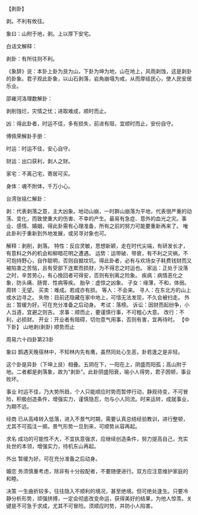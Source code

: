 【剥卦】

剥。不利有攸往。

象曰：山附于地，剥。上以厚下安宅。

白话文解释：

剥卦：有所往则不利。

《象辞》说：本卦上卦为艮为山，下卦为坤为地，山在地上，风雨剥蚀，这是剥卦的卦象。君子观此卦象，以山石剥落，岩角崩塌为戒，从而厚结民心，使人民安居乐业。

邵雍河洛理数解卦：

剥削蚀烂，灾情之忧；进取难成，顺时而止。

凶：得此卦者，时运不佳，多有损失，前进有阻，宜顺时而止，安份自守。

傅佩荣解卦手册：

时运：时运不佳，安心自守。

财运：出口获利，剥人之财。

家宅：不离己宅，寄居可买。

身体：魂不附体，千万小心。

台湾张铭仁解卦：

剥：代表剥落之意，主大凶象。地动山崩，一时群山崩落为平地，代表很严重的动荡、变化，而致使重大的伤害、不幸的产生。最易有急症、意外的血光之灾。事业、感情、婚姻，得此卦需有心理准备，所有之前的努力可能要重新再来了。 唯此卦利于重新到外地发展，或另寻对象也可。

解释：剥削，剥落。
特性：反应灵敏，思想新颖，走在时代尖端，有研发长才，有意料之外的机会和柳暗花明之遭遇。
运势：运带破、带衰，有不利之灾祸，不可抱持野心，自作聪明，否则自掘坟坑。得此卦者，必有与欢场女子耗费钱财而又被陷害之苦恼，且有受部下连累而损财，为不得志之时运也。
家运：正处于没落之时，辛苦劳心，有心挽回者可得安，否则有别离之险象。
疾病：病情恶化之象，防头痛、肠胃、性病等疾。
胎孕：虚惊之凶象。
子女：缘薄，不和，体弱。
周转：无望。
买卖：难成。若成亦有损。
等人：不会来。
寻人：在东北方的山上或水边寻之。
失物：目前还隐藏在家中地上，可惜无法发现，不久会被扫走。
外出：暂缓为好。可在充分准备之后动身。
考试：落榜。
诉讼：因财而起纷争，小人当道，宜避之则吉。
求事：顺而止，要谨慎行事，不可粗心大意。
改行：不利，必损财。
开业：开业者有阻碍，切勿意气用事，否则有害，宜再待时。
【中下卦】 山地剥(剥卦) 顺势而止

周易六十四卦第23卦

象曰 鹊遇天晚宿林中，不知林内先有鹰，虽然同处心生恶，卦若逢之是非轻。

这个卦是异卦（下坤上艮）相叠。五阴在下，一阳在上，阴盛而阳孤；高山附于地。二者都是剥落象，故为“剥卦”。此卦阴盛阳衰，喻小人得势，君子困顿，事业败坏。

事业 时运不佳，乃大势所趋，个人只能顺应时势而暂停行动，静观待变，不可冒险，积极创造条件，增强实力，谨慎隐忍，勿与小人同流。时来运转，成就事业，为期不远。

经商 已从高峰转入低落，进入不景气时期，需要认真总结经验教训，进行整顿，尤其不可孤注一掷。景气形势一旦到来，可顺势从容再起。

求名 成功的可能性不大，不宜执意强求，应继续创造条件，努力提高自己，充实处世的本领，增强实力，待机东山再起。

外出 暂缓为好。可在充分准备之后动身。

婚恋 务须慎重考虑，除非有十分般配者，不要随便进行。双方应注意维护家庭的和睦。

决策 一生曲折较多，往往隐入不顺利的境况，甚至绝境。但可绝处逢生。只要冷静分析形势，顽强拼搏，一定会彻底改变命运，获得美好的结果，为他人惊羡。关键是不可急于求成，尤其不可冒险。须顺应时势，并防小人陷害。
